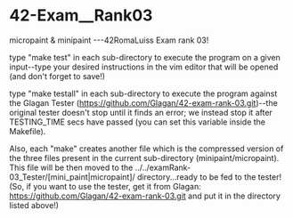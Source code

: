 # 42-Exam__Rank03
micropaint &amp; minipaint ---42RomaLuiss Exam rank 03!

type "make test" in each sub-directory to execute the program on a given input--type your desired instructions in the vim editor that will be opened (and don't forget to save!)

type "make testall" in each sub-directory to execute the program against the Glagan Tester (https://github.com/Glagan/42-exam-rank-03.git)--the original tester doesn't stop until it finds an error; we instead stop it after TESTING_TIME secs have passed (you can set this variable inside the Makefile).

Also, each "make" creates another file which is the compressed version of the three files present in the current sub-directory (minipaint/micropaint). This file will be then moved to the  ../../examRank-03_Tester/[mini_paint|micropaint]/ directory...ready to be fed to the tester!
(So, if you want to use the tester, get it from Glagan: https://github.com/Glagan/42-exam-rank-03.git and put it in the directory listed above!)
